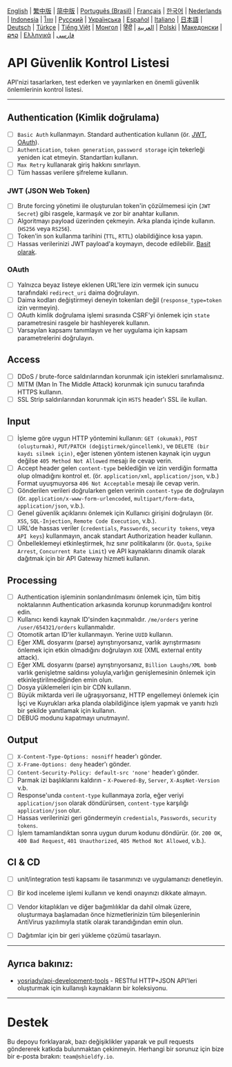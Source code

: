 [English](./README.md) | [繁中版](./README-tw.md) | [简中版](./README-zh.md) | [Português (Brasil)](./README-pt_BR.md) | [Français](./README-fr.md) | [한국어](./README-ko.md) | [Nederlands](./README-nl.md) | [Indonesia](./README-id.md) | [ไทย](./README-th.md) | [Русский](./README-ru.md) | [Українська](./README-uk.md) | [Español](./README-es.md) | [Italiano](./README-it.md) | [日本語](./README-ja.md) | [Deutsch](./README-de.md) | [Türkçe](./README-tr.md) | [Tiếng Việt](./README-vi.md) | [Монгол](./README-mn.md) | [हिंदी](./README-hi.md) | [العربية](./README-ar.md) | [Polski](./README-pl.md) | [Македонски](./README-mk.md) | [ລາວ](./README-lo.md) | [Ελληνικά](./README-el.md) | [فارسی](./README-fa.md)

# API Güvenlik Kontrol Listesi
API'nizi tasarlarken, test ederken ve yayınlarken en önemli güvenlik önlemlerinin kontrol listesi.


---

## Authentication (Kimlik doğrulama)
- [ ] `Basic Auth` kullanmayın. Standard authentication kullanın (ör. [JWT](https://jwt.io/), [OAuth](https://oauth.net/)).
- [ ] `Authentication`, `token generation`, `password storage` için tekerleği yeniden icat etmeyin. Standartları kullanın.
- [ ] `Max Retry` kullanarak giriş hakkını sınırlayın.
- [ ] Tüm hassas verilere şifreleme kullanın.

### JWT (JSON Web Token)
- [ ] Brute forcing yönetimi ile oluşturulan token'in çözülmemesi için (`JWT Secret`) gibi rasgele, karmaşık ve zor bir anahtar kullanın.
- [ ] Algoritmayı payload üzerinden çekmeyin. Arka planda içinde kullanın. (`HS256` veya `RS256`).
- [ ] Token'in son kullanma tarihini (`TTL`, `RTTL`) olabildiğince kısa yapın.
- [ ] Hassas verilerinizi JWT payload'a koymayın, decode edilebilir. [Basit olarak](https://jwt.io/#debugger-io).

### OAuth
- [ ] Yalnızca beyaz listeye eklenen URL'lere izin vermek için sunucu tarafındaki `redirect_uri` daima doğrulayın.
- [ ] Daima kodları değiştirmeyi deneyin tokenları değil (`response_type=token` izin vermeyin).
- [ ] OAuth kimlik doğrulama işlemi sırasında CSRF'yi önlemek için `state` parametresini rasgele bir hashleyerek kullanın.
- [ ] Varsayılan kapsamı tanımlayın ve her uygulama için kapsam parametrelerini doğrulayın.

## Access
- [ ] DDoS / brute-force saldırılarından korunmak için istekleri sınırlamalısınız.
- [ ] MITM (Man In The Middle Attack) korunmak için sunucu tarafında HTTPS kullanın.
- [ ] SSL Strip saldırılarından korunmak için `HSTS` header'ı SSL ile kullan.

## Input
- [ ] İşleme göre uygun HTTP yöntemini kullanın: `GET (okumak)`, `POST (oluşturmak)`, `PUT/PATCH (değiştirmek/güncellemk)`, ve `DELETE (bir kaydı silmek için)`, eğer istenen yöntem istenen kaynak için uygun değilse `405 Method Not Allowed` mesajı ile cevap verin.
- [ ] Accept header gelen `content-type` beklediğin ve izin verdiğin formatta olup olmadığını kontrol et. (ör. `application/xml`, `application/json`, v.b.) Format uyuşmuyorsa `406 Not Acceptable` mesajı ile cevap verin.
- [ ] Gönderilen verileri doğrularken gelen verinin `content-type` de doğrulayın (ör. `application/x-www-form-urlencoded`, `multipart/form-data`, `application/json`, v.b.).
- [ ] Genel güvenlik açıklarını önlemek için Kullanıcı girişini doğrulayın (ör. `XSS`, `SQL-Injection`, `Remote Code Execution`, v.b.).
- [ ] URL'de hassas veriler (`credentials`, `Passwords`, `security tokens`, veya `API keys`) kullanmayın, ancak standart Authorization header kullanın.
- [ ] Önbelleklemeyi etkinleştirmek, hız sınır politikalarını (ör. `Quota`, `Spike Arrest`, `Concurrent Rate Limit`) ve API kaynaklarını dinamik olarak dağıtmak için bir API Gateway hizmeti kullanın.

## Processing
- [ ] Authentication işleminin sonlandırılmasını önlemek için, tüm bitiş noktalarının Authentication arkasında korunup korunmadığını kontrol edin.
- [ ] Kullanıcı kendi kaynak ID'sinden kaçınmalıdır. `/me/orders` yerine `/user/654321/orders` kullanmalıdır.
- [ ] Otomotik artan ID'ler kullanmayın. Yerine `UUID` kullanın.
- [ ] Eğer XML dosyarını (parse) ayrıştırıyorsanız, varlık ayrıştırmasını önlemek için etkin olmadığını doğrulayın `XXE` (XML external entity attack).
- [ ] Eğer XML dosyarını (parse) ayrıştırıyorsanız, `Billion Laughs/XML bomb` varlık genişletme saldırısı yoluyla,varlığın genişlemesinin önlemek için etkinleştirilmediğinden emin olun.
- [ ] Dosya yüklemeleri için bir CDN kullanın.
- [ ] Büyük miktarda veri ile uğraşıyorsanız, HTTP engellemeyi önlemek için İşçi ve Kuyrukları arka planda olabildiğince işlem yapmak ve yanıtı hızlı bir şekilde yanıtlamak için kullanın.
- [ ] DEBUG modunu kapatmayı unutmayın!.

## Output
- [ ] `X-Content-Type-Options: nosniff` header'ı gönder.
- [ ] `X-Frame-Options: deny` header'ı gönder.
- [ ] `Content-Security-Policy: default-src 'none'` header'ı gönder.
- [ ] Parmak izi başlıklarını kaldırın - `X-Powered-By`, `Server`, `X-AspNet-Version` v.b.
- [ ] Response'unda `content-type` kullanmaya zorla, eğer veriyi `application/json` olarak döndürürsen, `content-type` karşılığı `application/json` olur.
- [ ] Hassas verilerinizi geri göndermeyin `credentials`, `Passwords`, `security tokens`.
- [ ] İşlem tamamlandıktan sonra uygun durum kodunu döndürür. (ör. `200 OK`, `400 Bad Request`, `401 Unauthorized`, `405 Method Not Allowed`, v.b.).

## CI & CD
- [ ] unit/integration testi kapsamı ile tasarımınızı ve uygulamanızı denetleyin.
- [ ] Bir kod inceleme işlemi kullanın ve kendi onayınızı dikkate almayın.
- [ ] Vendor kitaplıkları ve diğer bağımlılıklar da dahil olmak üzere, oluşturmaya başlamadan önce hizmetlerinizin tüm bileşenlerinin AntiVirus yazılımıyla statik olarak tarandığından emin olun.
- [ ] Dağıtımlar için bir geri yükleme çözümü tasarlayın.


---

## Ayrıca bakınız:
- [yosriady/api-development-tools](https://github.com/yosriady/api-development-tools) - RESTful HTTP+JSON API'leri oluşturmak için kullanışlı kaynakların bir koleksiyonu.


---

# Destek
Bu depoyu forklayarak, bazı değişiklikler yaparak ve pull requests göndererek katkıda bulunmaktan çekinmeyin. Herhangi bir sorunuz için bize bir e-posta bırakın: `team@shieldfy.io`.
